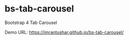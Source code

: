 # bs-tab-carousel
Bootstrap 4 Tab Carousel

Demo URL: https://imrantushar.github.io/bs-tab-carousel/
